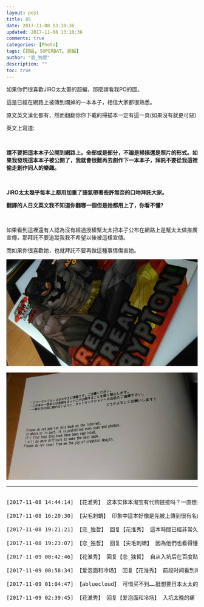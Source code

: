 ```yaml
---
layout: post
title: 85
date: 2017-11-08 13:10:36
updated: 2017-11-08 13:10:36
comments: true
categories: [Photo]
tags: [超蝠, SUPERBAT, 超蝙]
author: "恋_独哲"
description: ""
toc: true
---
```


<p>如果你們很喜歡JIRO太太畫的超蝙，那麼請看我PO的圖。</p> 
<p>這是已經在網路上被傳到爛掉的一本本子，相信大家都很熟悉。</p> 
<p>原文英文漢化都有，然而翻翻你你下載的掃描本一定有這一頁(如果沒有就更可惡)</p> 
<p>英文上寫道:</p> 
<p><br /></p> 
<p><strong>請不要把這本本子公開到網路上。全部或是部分，不論是掃描還是照片的形式。如果我發現這本本子被公開了，我就會很難再去創作下一本本子，拜託不要從我這裡偷走創作同人的樂趣。</strong><br /></p> 
<p><strong><br /></strong></p> 
<p><strong>JIRO太太幾乎每本上都用加重了語氣帶著些許無奈的口吻拜託大家。</strong></p> 
<p><strong>翻譯的人日文英文我不知道你翻哪一個但是她都用上了，你看不懂?</strong></p> 
<p><strong><br /></strong></p> 
<p>如果看到這裡還有人認為沒有經過授權幫太太把本子公布在網路上是幫太太做推廣宣傳，那拜託不要追蹤我我不希望以後被這樣宣傳。</p> 
<p>而如果你很喜歡她，也就拜託不要再做這種事情傷害她。</p>

![](https://raw.githubusercontent.com/alicewish/maple50821/master/img_YW5MWVN1NEpoZFhOMWt6RUpXY0VaNHI5RERzU2lUQm1CK1R5SkFiVGFhd1A5KzFzNFY5ZnRRPT0.jpg)

![](https://raw.githubusercontent.com/alicewish/maple50821/master/img_YW5MWVN1NEpoZFhOMWt6RUpXY0Vad1Q3NWFFSkUvZ0g4VUR0K2NQTFFrcjFLdmRJb2FuVVV3PT0.jpg)

---

<pre>

[2017-11-08 14:44:14] 【花淮秀】 这本实体本淘宝有代购链接吗？一直想买找不到地方。

[2017-11-08 16:20:30] 【尖毛刺蝟】 印象中這本好像是先被上傳到很有名的R18網站，然後才被傳開，我在找yaoi本的時候正好看到，不然我會一直都不曉得jiro大有出這本，不過這段就在第二頁，而且沒翻譯，當時的譯者似乎直接當沒看見。行為真的很不可取....

[2017-11-08 19:21:21] 【恋_独哲】 回复【花淮秀】 這本時間已經非常久了！所以可能只有二手可以購買哦。

[2017-11-08 19:23:07] 【恋_独哲】 回复【尖毛刺蝟】 因為他們也看得懂這一頁啊………………太太痛苦的吶喊。我知道大家看到美好的糧食肯定很興奮很想分享給大家，但還是要尊重作者意願才好。

[2017-11-09 00:42:46] 【花淮秀】 回复【恋_独哲】 自从入坑后在百度贴吧看到这篇，一直就想要买本收藏，奈何到处都找不到只有网络版可以看，现在突然看到太太手里有一本实体本……嫉妒使我面目全非QAQ

[2017-11-09 00:58:34] 【爱泡面和冷场】 回复【花淮秀】 前段时间看到闲鱼上有，几百块，现在可能出掉了

[2017-11-09 01:04:47] 【abluecloud】 可惜买不到……挺想要日本太太的图【蹲】

[2017-11-09 02:39:45] 【花淮秀】 回复【爱泡面和冷场】 入坑太晚的痛

</pre>